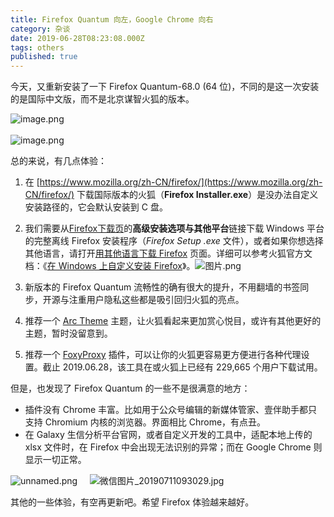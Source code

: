 ```yaml
---
title: Firefox Quantum 向左，Google Chrome 向右
category: 杂谈
date: 2019-06-28T08:23:08.000Z
tags: others
published: true
---
```


今天，又重新安装了一下 Firefox Quantum-68.0 (64 位)，不同的是这一次安装的是国际中文版，而不是北京谋智火狐的版本。

![image.png](https://cdn.nlark.com/yuque/0/2019/png/126032/1562971605832-a24038e6-1bcd-49ae-900a-5a2f3d1f133e.png#align=left&display=inline&height=337&name=image.png&originHeight=421&originWidth=775&size=97090&status=done&width=620)<br />
<br />![image.png](https://cdn.nlark.com/yuque/0/2019/png/126032/1562971800315-42037b34-39fd-40cf-9357-ad1e08966bc2.png#align=left&display=inline&height=337&name=image.png&originHeight=421&originWidth=775&size=87032&status=done&width=620)


总的来说，有几点体验：

1. 在 [https://www.mozilla.org/zh-CN/firefox/](https://www.mozilla.org/zh-CN/firefox/) 下载国际版本的火狐（**Firefox Installer.exe**）是没办法自定义安装路径的，它会默认安装到 C 盘。<br />

2. 我们需要从[Firefox下载页](https://www.mozilla.org/firefox/new/?utm_medium=referral&utm_source=support.mozilla.org)的**高级安装选项与其他平台**链接下载 Windows 平台的完整离线 Firefox 安装程序（_Firefox Setup <version>.exe_ 文件），或者如果你想选择其他语言，请打开[用其他语言下载 Firefox](https://www.mozilla.org/firefox/all/) 页面。详细可以参考火狐官方文档：《[在 Windows 上自定义安装 Firefox](https://support.mozilla.org/zh-CN/kb/custom-installation-firefox-on-windows)》。![图片.png](https://cdn.nlark.com/yuque/0/2019/png/126032/1561710652286-a6319d4f-7b12-4a17-b108-57e3f0876185.png#align=left&display=inline&height=581&name=%E5%9B%BE%E7%89%87.png&originHeight=581&originWidth=1305&size=67719&status=done&width=1305)

3. 新版本的 Firefox Quantum 流畅性的确有很大的提升，不用翻墙的书签同步，开源与注重用户隐私这些都是吸引回归火狐的亮点。

4. 推荐一个 [Arc Theme](https://addons.mozilla.org/zh-CN/firefox/addon/arc-theme-we/) 主题，让火狐看起来更加赏心悦目，或许有其他更好的主题，暂时没留意到。

5. 推荐一个 [FoxyProxy](https://addons.mozilla.org/zh-CN/firefox/addon/foxyproxy-standard/) 插件，可以让你的火狐更容易更方便进行各种代理设置。截止 2019.06.28，该工具在或火狐上已经有 229,665 个用户下载试用。

但是，也发现了 Firefox Quantum 的一些不是很满意的地方：

- 插件没有 Chrome 丰富。比如用于公众号编辑的新媒体管家、壹伴助手都只支持 Chromium 内核的浏览器。界面相比 Chrome，有点丑。
- 在 Galaxy 生信分析平台官网，或者自定义开发的工具中，适配本地上传的 xlsx 文件时，在 Firefox 中会出现无法识别的异常；而在 Google Chrome 则显示一切正常。

![unnamed.png](https://cdn.nlark.com/yuque/0/2019/png/126032/1561788526653-5fec525f-ec2e-4aa6-829f-5f0034bc5fc9.png#align=left&display=inline&height=335&name=unnamed.png&originHeight=335&originWidth=288&size=13226&status=done&width=288)     ![微信图片_20190711093029.jpg](https://cdn.nlark.com/yuque/0/2019/jpeg/126032/1562808631934-a67f49e6-a306-4e12-acdf-e8cb3d176bd2.jpeg#align=left&display=inline&height=349&name=%E5%BE%AE%E4%BF%A1%E5%9B%BE%E7%89%87_20190711093029.jpg&originHeight=1395&originWidth=1080&size=240912&status=done&width=270)

其他的一些体验，有空再更新吧。希望 Firefox 体验越来越好。
